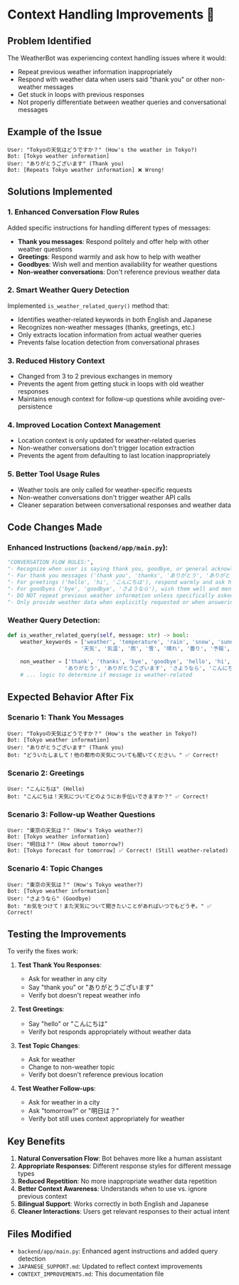# Context Handling Improvements 🔄

## Problem Identified
The WeatherBot was experiencing context handling issues where it would:
- Repeat previous weather information inappropriately 
- Respond with weather data when users said "thank you" or other non-weather messages
- Get stuck in loops with previous responses
- Not properly differentiate between weather queries and conversational messages

## Example of the Issue
```
User: "Tokyoの天気はどうですか？" (How's the weather in Tokyo?)
Bot: [Tokyo weather information]
User: "ありがとうございます" (Thank you)
Bot: [Repeats Tokyo weather information] ❌ Wrong!
```

## Solutions Implemented

### 1. Enhanced Conversation Flow Rules
Added specific instructions for handling different types of messages:
- **Thank you messages**: Respond politely and offer help with other weather questions
- **Greetings**: Respond warmly and ask how to help with weather
- **Goodbyes**: Wish well and mention availability for weather questions
- **Non-weather conversations**: Don't reference previous weather data

### 2. Smart Weather Query Detection
Implemented `is_weather_related_query()` method that:
- Identifies weather-related keywords in both English and Japanese
- Recognizes non-weather messages (thanks, greetings, etc.)
- Only extracts location information from actual weather queries
- Prevents false location detection from conversational phrases

### 3. Reduced History Context
- Changed from 3 to 2 previous exchanges in memory
- Prevents the agent from getting stuck in loops with old weather responses
- Maintains enough context for follow-up questions while avoiding over-persistence

### 4. Improved Location Context Management
- Location context is only updated for weather-related queries
- Non-weather conversations don't trigger location extraction
- Prevents the agent from defaulting to last location inappropriately

### 5. Better Tool Usage Rules
- Weather tools are only called for weather-specific requests
- Non-weather conversations don't trigger weather API calls
- Cleaner separation between conversational responses and weather data

## Code Changes Made

### Enhanced Instructions (`backend/app/main.py`):
```python
"CONVERSATION FLOW RULES:",
"- Recognize when user is saying thank you, goodbye, or general acknowledgments",
"- For thank you messages ('thank you', 'thanks', 'ありがとう', 'ありがとうございます'), respond politely and offer help with other weather questions",
"- For greetings ('hello', 'hi', 'こんにちは'), respond warmly and ask how you can help with weather", 
"- For goodbyes ('bye', 'goodbye', 'さようなら'), wish them well and mention you're available for weather questions",
"- DO NOT repeat previous weather information unless specifically asked about it again",
"- Only provide weather data when explicitly requested or when answering weather-specific questions",
```

### Weather Query Detection:
```python
def is_weather_related_query(self, message: str) -> bool:
    weather_keywords = ['weather', 'temperature', 'rain', 'snow', 'sunny', 'cloudy', 'forecast', 'humid', 'wind',
                       '天気', '気温', '雨', '雪', '晴れ', '曇り', '予報', '湿度', '風', '気候', '寒い', '暑い']
    
    non_weather = ['thank', 'thanks', 'bye', 'goodbye', 'hello', 'hi', 'good morning', 'good evening',
                  'ありがとう', 'ありがとうございます', 'さようなら', 'こんにちは', 'こんばんは', 'おはよう']
    # ... logic to determine if message is weather-related
```

## Expected Behavior After Fix

### Scenario 1: Thank You Messages
```
User: "Tokyoの天気はどうですか？" (How's the weather in Tokyo?)
Bot: [Tokyo weather information]
User: "ありがとうございます" (Thank you)
Bot: "どういたしまして！他の都市の天気についても聞いてください。" ✅ Correct!
```

### Scenario 2: Greetings
```
User: "こんにちは" (Hello)
Bot: "こんにちは！天気についてどのようにお手伝いできますか？" ✅ Correct!
```

### Scenario 3: Follow-up Weather Questions
```
User: "東京の天気は？" (How's Tokyo weather?)
Bot: [Tokyo weather information]
User: "明日は？" (How about tomorrow?)
Bot: [Tokyo forecast for tomorrow] ✅ Correct! (Still weather-related)
```

### Scenario 4: Topic Changes
```
User: "東京の天気は？" (How's Tokyo weather?)
Bot: [Tokyo weather information]
User: "さようなら" (Goodbye)
Bot: "お気をつけて！また天気について聞きたいことがあればいつでもどうぞ。" ✅ Correct!
```

## Testing the Improvements

To verify the fixes work:

1. **Test Thank You Responses**:
   - Ask for weather in any city
   - Say "thank you" or "ありがとうございます"
   - Verify bot doesn't repeat weather info

2. **Test Greetings**:
   - Say "hello" or "こんにちは"
   - Verify bot responds appropriately without weather data

3. **Test Topic Changes**:
   - Ask for weather
   - Change to non-weather topic
   - Verify bot doesn't reference previous location

4. **Test Weather Follow-ups**:
   - Ask for weather in a city
   - Ask "tomorrow?" or "明日は？"
   - Verify bot still uses context appropriately for weather

## Key Benefits

1. **Natural Conversation Flow**: Bot behaves more like a human assistant
2. **Appropriate Responses**: Different response styles for different message types
3. **Reduced Repetition**: No more inappropriate weather data repetition
4. **Better Context Awareness**: Understands when to use vs. ignore previous context
5. **Bilingual Support**: Works correctly in both English and Japanese
6. **Cleaner Interactions**: Users get relevant responses to their actual intent

## Files Modified
- `backend/app/main.py`: Enhanced agent instructions and added query detection
- `JAPANESE_SUPPORT.md`: Updated to reflect context improvements
- `CONTEXT_IMPROVEMENTS.md`: This documentation file 